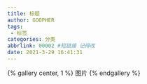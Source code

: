 ```yaml
---
title: 标题
author: GOOPHER
tags: 
 - 标签
categories: 分类
abbrlink: 00002 #短链接 记得改
date: 2021-3-29 16:41:31
---
```

{% gallery center, 1 %}
图片
{% endgallery %}